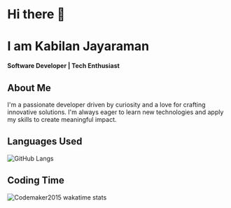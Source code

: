 # Hi there 👋 

# I am Kabilan Jayaraman

**Software Developer | Tech Enthusiast**

##  About Me

I'm a passionate developer driven by curiosity and a love for crafting innovative solutions. I'm always eager to learn new technologies and apply my skills to create meaningful impact.

##  Languages Used

![GitHub Langs](https://github-readme-stats.vercel.app/api/top-langs/?username=kabil-jayaram&layout=compact&theme=radical)

##  Coding Time

![Codemaker2015 wakatime stats](https://github-readme-stats.vercel.app/api/wakatime?username=kabil_jayaram&layout=compact&theme=blue-green)


<!--
**kabil-jayaram/kabil-jayaram** is a ✨ _special_ ✨ repository because its `README.md` (this file) appears on your GitHub profile.

Here are some ideas to get you started:

- 🔭 I’m currently working on ...
- 🌱 I’m currently learning ...
- 👯 I’m looking to collaborate on ...
- 🤔 I’m looking for help with ...
- 💬 Ask me about ...
- 📫 How to reach me: ...
- 😄 Pronouns: ...
- ⚡ Fun fact: ...
-->
